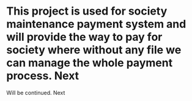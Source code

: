 # This project is used for society maintenance payment system and will provide the way to pay for society where without any file we can manage the whole payment process. Next
Will be continued. Next
